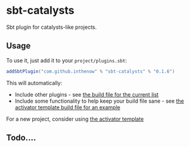 # sbt-catalysts

Sbt plugin for catalysts-like projects. 

## Usage


To use it, just add it to your `project/plugins.sbt`:

```scala
addSbtPlugin("com.github.inthenow" % "sbt-catalysts" % "0.1.6")
```

This will automatically:
- Include other plugins - see [the build file for the current list](https://github.com/InTheNow/sbt-catalysts/blob/master/build.sbt#L14-L26)
- Include some functionality to help keep your build file sane - see [the activator template build file for an example](https://github.com/InTheNow/activator-catalysts/blob/master/build.sbt)

For a new project, consider using [the activator template](https://github.com/InTheNow/activator-catalysts)

## Todo....
